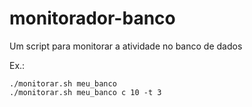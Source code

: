 # monitorador-banco
Um script para monitorar a atividade no banco de dados

Ex.:

```shellscript
./monitorar.sh meu_banco 
./monitorar.sh meu_banco c 10 -t 3 
```
